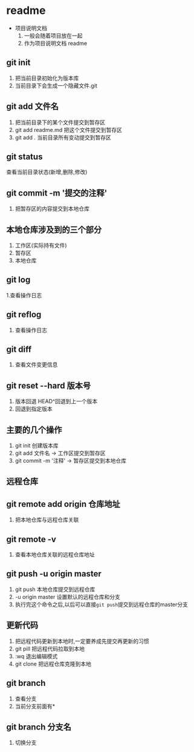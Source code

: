 # readme

+ 项目说明文档
  1. 一般会随着项目放在一起 
  2. 作为项目说明文档 readme


## git init 
1. 把当前目录初始化为版本库
2. 当前目录下会生成一个隐藏文件.git

## git add 文件名
1. 把当前目录下的某个文件提交到暂存区
2. git add readme.md 把这个文件提交到暂存区
3. git add . 当前目录所有变动提交到暂存区

## git status
查看当前目录状态(新增,删除,修改)

## git commit -m '提交的注释'
1. 把暂存区的内容提交到本地仓库

## 本地仓库涉及到的三个部分
1. 工作区(实际持有文件)
2. 暂存区
3. 本地仓库

## git log
1.查看操作日志

## git reflog
1. 查看操作日志

## git diff
1. 查看文件变更信息

## git reset --hard 版本号
1. 版本回退 HEAD^回退到上一个版本
2. 回退到指定版本

## 主要的几个操作
1. git init 创建版本库
2. git add 文件名 -> 工作区提交到暂存区
3. git commit -m '注释' -> 暂存区提交到本地仓库

## 远程仓库
## git remote add origin 仓库地址
1. 把本地仓库与远程仓库关联

## git remote -v
1. 查看本地仓库关联的远程仓库地址

## git push -u origin master
1. git push 本地仓库提交到远程仓库
2. -u origin master 设置默认的远程仓库和分支
3. 执行完这个命令之后,以后可以直接`git push`提交到远程仓库的master分支

## 更新代码
1. 把远程代码更新到本地时,一定要养成先提交再更新的习惯
2. git pill 把远程代码拉取到本地
3. :wq 退出编辑模式
4. git clone 把远程仓库克隆到本地

## git branch
1. 查看分支
2. 当前分支前面有*

## git branch 分支名
1. 切换分支 

